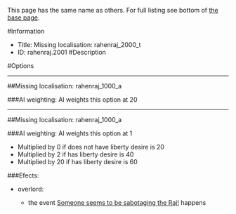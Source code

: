 This page has the same name as others. For full listing see bottom of [the base page](missing_localisation_rahenraj_2000_t.md).

#Information
 - Title: Missing localisation: rahenraj_2000_t
 - ID: rahenraj.2001
#Description

#Options

___
##Missing localisation: rahenraj_1000_a

###AI weighting:
AI weights this option at 20


___
##Missing localisation: rahenraj_1000_a

###AI weighting:
AI weights this option at 1
 - Multiplied by 0 if does not have liberty desire is 20
 - Multiplied by 2 if has liberty desire is 40
 - Multiplied by 20 if has liberty desire is 60


###Efects:<ul><li>overlord:</li><ul><li>the event [Someone seems to be sabotaging the Raj!](../events/someone_seems_to_be_sabotaging_the_raj.md) happens</li></ul></ul>
